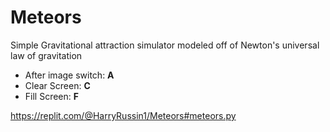 # Meteors
Simple Gravitational attraction simulator modeled off of Newton's universal law of gravitation

- After image switch: **A**
- Clear Screen: **C**
- Fill Screen: **F**

https://replit.com/@HarryRussin1/Meteors#meteors.py
